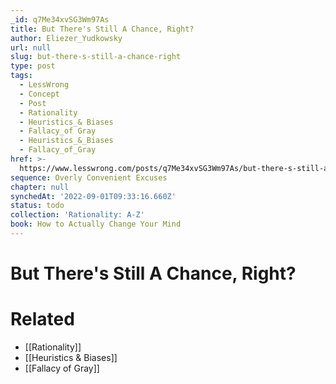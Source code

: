 ```yaml
---
_id: q7Me34xvSG3Wm97As
title: But There's Still A Chance, Right?
author: Eliezer_Yudkowsky
url: null
slug: but-there-s-still-a-chance-right
type: post
tags:
  - LessWrong
  - Concept
  - Post
  - Rationality
  - Heuristics_& Biases
  - Fallacy_of Gray
  - Heuristics_&_Biases
  - Fallacy_of_Gray
href: >-
  https://www.lesswrong.com/posts/q7Me34xvSG3Wm97As/but-there-s-still-a-chance-right
sequence: Overly Convenient Excuses
chapter: null
synchedAt: '2022-09-01T09:33:16.660Z'
status: todo
collection: 'Rationality: A-Z'
book: How to Actually Change Your Mind
---
```


# But There's Still A Chance, Right?


# Related

- [[Rationality]]
- [[Heuristics & Biases]]
- [[Fallacy of Gray]]